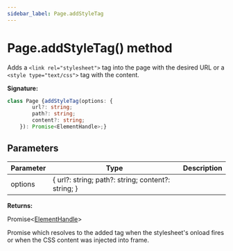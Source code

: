 ```yaml
---
sidebar_label: Page.addStyleTag
---
```

# Page.addStyleTag() method

Adds a `<link rel="stylesheet">` tag into the page with the desired URL or a `<style type="text/css">` tag with the content.

**Signature:**

```typescript
class Page {addStyleTag(options: {
        url?: string;
        path?: string;
        content?: string;
    }): Promise<ElementHandle>;}
```

## Parameters

|  Parameter | Type | Description |
|  --- | --- | --- |
|  options | { url?: string; path?: string; content?: string; } |  |

**Returns:**

Promise&lt;[ElementHandle](./puppeteer.elementhandle.md)&gt;

Promise which resolves to the added tag when the stylesheet's onload fires or when the CSS content was injected into frame.

